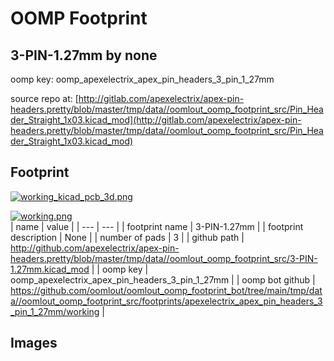 # OOMP Footprint  
## 3-PIN-1.27mm  by none  
  
oomp key: oomp_apexelectrix_apex_pin_headers_3_pin_1_27mm  
  
source repo at: [http://gitlab.com/apexelectrix/apex-pin-headers.pretty/blob/master/tmp/data//oomlout_oomp_footprint_src/Pin_Header_Straight_1x03.kicad_mod](http://gitlab.com/apexelectrix/apex-pin-headers.pretty/blob/master/tmp/data//oomlout_oomp_footprint_src/Pin_Header_Straight_1x03.kicad_mod)  
## Footprint  
  
[![working_kicad_pcb_3d.png](working_kicad_pcb_3d_600.png)](working_kicad_pcb_3d.png)  
  
[![working.png](working_600.png)](working.png)  
| name | value | 
| --- | --- | 
| footprint name | 3-PIN-1.27mm | 
| footprint description | None | 
| number of pads | 3 | 
| github path | http://github.com/apexelectrix/apex-pin-headers.pretty/blob/master/tmp/data//oomlout_oomp_footprint_src/3-PIN-1.27mm.kicad_mod | 
| oomp key | oomp_apexelectrix_apex_pin_headers_3_pin_1_27mm | 
| oomp bot github | https://github.com/oomlout/oomlout_oomp_footprint_bot/tree/main/tmp/data//oomlout_oomp_footprint_src/footprints/apexelectrix_apex_pin_headers_3_pin_1_27mm/working | 
## Images  

